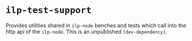 # `ilp-test-support`

Provides utilities shared in `ilp-node` benches and tests which call into the
http api of the `ilp-node`. This is an unpublished `[dev-dependency]`.
